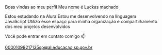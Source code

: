 Boas vindas ao meu perfil 
Meu nome é Luckas machado

Estou estudando na Alura
Estou me desenvolvendo na linguagem JavaScript
Utilizo esse espaço para minha organização e compartilhamento dos meu projetos desenvolvidos


Você pode entrar em contato comigo 📫

00001098217135sp@al.educacao.sp.gov.br

